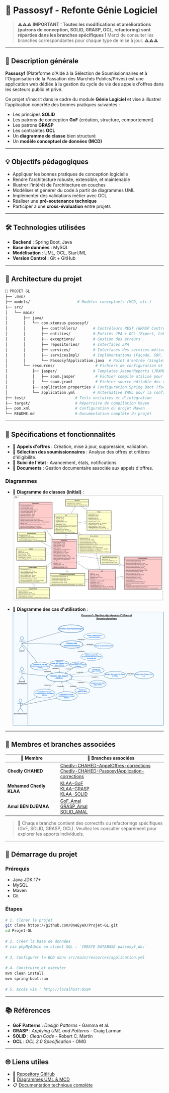 # 📘 Passosyf - Refonte Génie Logiciel

> ⚠️⚠️⚠️
> **IMPORTANT : Toutes les modifications et améliorations (patrons de conception, SOLID, GRASP, OCL, refactoring) sont réparties dans les branches spécifiques !**
> Merci de consulter les branches correspondantes pour chaque type de mise à jour.
> ⚠️⚠️⚠️

---

## 🔎 Description générale

**Passosyf** (Plateforme d'Aide à la Sélection de Soumissionnaires et à l'Organisation de la Passation des Marchés Publics/Privés) est une application web dédiée à la gestion du cycle de vie des appels d'offres dans les secteurs public et privé.

Ce projet s'inscrit dans le cadre du module **Génie Logiciel** et vise à illustrer l'application concrète des bonnes pratiques suivantes :

- Les principes **SOLID**
- Les patrons de conception **GoF** (création, structure, comportement)
- Les patrons **GRASP**
- Les contraintes **OCL**
- Un **diagramme de classe** bien structuré
- Un **modèle conceptuel de données (MCD)**

---

## 💡 Objectifs pédagogiques

- Appliquer les bonnes pratiques de conception logicielle
- Rendre l'architecture robuste, extensible, et maintenable
- Illustrer l'intérêt de l'architecture en couches
- Modéliser et générer du code à partir de diagrammes UML
- Implémenter des validations métier avec OCL
- Réaliser une **pré-soutenance technique**
- Participer à une **cross-évaluation** entre projets

---

## 🛠️ Technologies utilisées

- **Backend** : Spring Boot, Java
- **Base de données** : MySQL
- **Modélisation** : UML, OCL, StarUML
- **Version Control** : Git + GitHub

---

## 📂 Architecture du projet

```bash
📁 PROJET GL
├── .mvn/
├── models/                     # Modèles conceptuels (MCD, etc.)
├── src/
│   └── main/
│       ├── java/
│       │   └── com.xtensus.passosyf/
│       │       ├── controllers/       # Contrôleurs REST (GRASP Controller)
│       │       ├── entities/          # Entités JPA + OCL (Expert, Cohésion forte)
│       │       ├── exceptions/        # Gestion des erreurs
│       │       ├── repositories/      # Interfaces JPA
│       │       ├── services/          # Interfaces des services métiers
│       │       ├── servicesImpl/      # Implémentations (Façade, SRP, DIP)
│       │       └── PassosyfApplication.java  # Point d'entrée (Singleton, Façade)
│       └── resources/                  # Fichiers de configuration et de ressources
│           ├── jasper/                # Templates JasperReports (JRXML & fichiers compilés)
│           │   ├── soum.jasper         # Fichier compilé utilisé pour générer les rapports
│           │   └── soum.jrxml          # Fichier source éditable des rapports
│           ├── application.properties # Configuration Spring Boot (format clé-valeur)
│           └── application.yml        # Alternative YAML pour la configuration Spring Boot
├── test/                      # Tests unitaires et d'intégration
├── target/                    # Répertoire de compilation Maven
├── pom.xml                    # Configuration du projet Maven
└── README.md                  # Documentation complète du projet
```

---

## 📝 Spécifications et fonctionnalités

- 🔹 **Appels d'offres** : Création, mise à jour, suppression, validation.
- 🔹 **Sélection des soumissionnaires** : Analyse des offres et critères d'éligibilité.
- 🔹 **Suivi de l'état** : Avancement, états, notifications.
- 🔹 **Documents** : Gestion documentaire associée aux appels d'offres.

### Diagrammes

- 📘 **Diagramme de classes (initial)** :
  ![Diagramme de classe initial](models/classDiag.png)

- 🎯 **Diagramme des cas d'utilisation** :
  ![Diagramme des cas d'utilisation](models/useCase.png)

---

## 👥 Membres et branches associées

| 👤 Membre                | 🌿 Branches associées |
|-------------------------|----------------------|
| **Chedly CHAHED**       | [Chedly-CHAHED-AppelOffres-corrections](https://github.com/OneEyeX/Projet-GL/tree/Chedly-CHAHED-AppelOffres-corrections)<br>[Chedly-CHAHED-PassosyfApplication-corrections](https://github.com/OneEyeX/Projet-GL/tree/Chedly-CHAHED-PassosyfApplication-corrections) |
| **Mohamed Chedly KLAA** | [KLAA-GoF](https://github.com/OneEyeX/Projet-GL/tree/KLAA-GoF)<br>[KLAA-GRASP](https://github.com/OneEyeX/Projet-GL/tree/KLAA-GRASP)<br>[KLAA-SOLID](https://github.com/OneEyeX/Projet-GL/tree/KLAA-SOLID) |
| **Amal BEN DJEMAA**     | [GoF_Amal](https://github.com/OneEyeX/Projet-GL/tree/GoF_Amal)<br>[GRASP_Amal](https://github.com/OneEyeX/Projet-GL/tree/GRASP_Amal)<br>[SOLID_AMAL](https://github.com/OneEyeX/Projet-GL/tree/SOLID_AMAL) |

> 🔁 Chaque branche contient des correctifs ou refactorings spécifiques (GoF, SOLID, GRASP, OCL). Veuillez les consulter séparément pour explorer les apports individuels.

---

## 🔧 Démarrage du projet

### Prérequis

- Java JDK 17+
- MySQL
- Maven
- Git

### Étapes

```bash
# 1. Cloner le projet
git clone https://github.com/OneEyeX/Projet-GL.git
cd Projet-GL

# 2. Créer la base de données
# via phpMyAdmin ou client SQL : `CREATE DATABASE passosyf_db;`

# 3. Configurer la BDD dans src/main/resources/application.yml

# 4. Construire et exécuter
mvn clean install
mvn spring-boot:run

# 5. Accès via : http://localhost:8584
```

---

## 📚 Références

- **GoF Patterns** : *Design Patterns* - Gamma et al.
- **GRASP** : *Applying UML and Patterns* - Craig Larman
- **SOLID** : *Clean Code* - Robert C. Martin
- **OCL** : *OCL 2.0 Specification* - OMG

---

## 🌐 Liens utiles

- 📁 [Repository GitHub](https://github.com/OneEyeX/Projet-GL)
- 📸 [Diagrammes UML & MCD](./models)
- 📋 [Documentation technique complète](./README.md)
